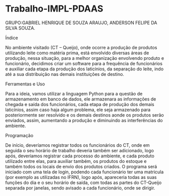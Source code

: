 # Trabalho-IMPL-PDAAS

GRUPO:GABRIEL HENRIQUE DE SOUZA ARAUJO, ANDERSON FELIPE DA SILVA SOUZA.

Índice

No ambiente visitado (CT – Queijo), onde ocorre a produção de produtos utilizando leite como matéria prima, está envolvido diversas áreas de produção, nessa situação, para a melhor organização envolvendo produto e funcionário, decidimos criar um software para a frequência de funcionários e auxiliar cada etapa da produção dos laticínios, da separação do leite, indo até a sua distribuição nas demais instituições de destino. 

Ferramentas e Uso

Para a ideia, vamos utilizar a linguagem Python para a questão de armazenamento em banco de dados, ele armazenara as informações de chegada e saída dos funcionários, cada etapa de produção dos demais laticínios, assim caso haja algum problema, ele seja armazenado para posteriormente ser resolvido e os demais destinos aonde os produtos serão enviados, assim, aumentando a produção e diminuindo as interferências do ambiente.

Programação

De início, deveríamos registrar todos os funcionários do CT, onde em seguida o seu horário de trabalho deveria também ser adicionado, logo após, deveríamos registrar cada processo do ambiente, e cada produto utilizado entre elas, para auxiliar também, os produtos do estoque e também todos os locais de envio dos produtos criados.
O programa será iniciado com uma tela de login, podendo cada funcionário ter uma matricula (por exemplo as utilizadas no IFRN), logo após, apareceria todas as suas funções do dia e o seu horário de saída, com todas as partes do CT-Queijo separada por janelas, sendo avisado a cada funcionário, onde se dirigir.
